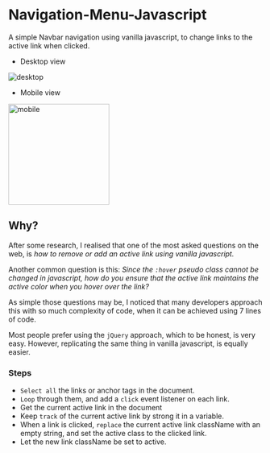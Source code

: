# Navigation-Menu-Javascript

A simple Navbar navigation using vanilla javascript, to change
links to the active link when clicked.

- Desktop view

![desktop](https://user-images.githubusercontent.com/15114201/105118986-4fdff080-5ac7-11eb-98a5-11cf894ea5a1.png)

- Mobile view

<img width="200" alt="mobile" src="https://user-images.githubusercontent.com/15114201/105119370-19ef3c00-5ac8-11eb-8cf0-9b15b97b104c.png">

## Why?
After some research, I realised that one of the most asked 
questions on the web, is *how to remove or add an active link
using vanilla javascript.*

Another common question is this: *Since the `:hover` pseudo class
cannot be changed in javascript, how do you ensure that the
active link maintains the active color when you hover over the
link?*

As simple those questions may be, I noticed that many developers
approach this with so much complexity of code, when it can be 
achieved using 7 lines of code.

Most people prefer using the `jQuery` approach, which to be
honest, is very easy. However, replicating the same thing
in vanilla javascript, is equally easier.

### Steps
- `Select all` the links or anchor tags in the document.
- `Loop` through them, and add a `click` event listener on each link.
- Get the current active link in the document
- Keep `track` of the current active link by strong it in a variable.
- When a link is clicked, `replace` the current active link className
with an empty string, and set the active class to the clicked link.
- Let the new link className be set to active.
